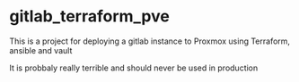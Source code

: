 # gitlab_terraform_pve

This is a project for deploying a gitlab instance to Proxmox using Terraform, ansible and vault

It is probbaly really terrible and should never be used in production
